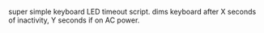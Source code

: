 super simple keyboard LED timeout script. dims keyboard after X seconds of inactivity, Y seconds if on AC power.
